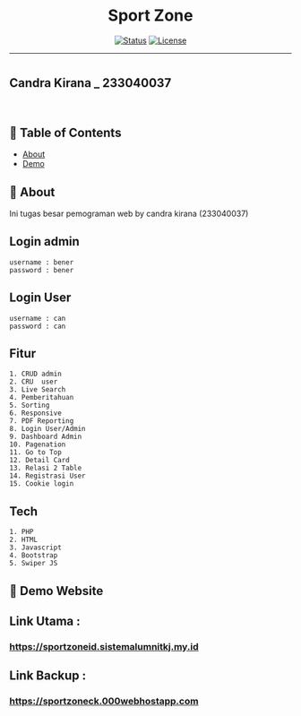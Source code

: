 <h1 align="center">Sport Zone</h1>

<div align="center">

[![Status](https://img.shields.io/badge/status-active-success.svg)]()
[![License](https://img.shields.io/badge/license-MIT-blue.svg)](/LICENSE)

</div>

---

<p align="center" style="font-size: 40px; font-weight: bold;"> <h2>Candra Kirana _ 233040037</h2>
    <br> 
</p>

## 📝 Table of Contents

- [About](#about)
- [Demo](#demo)

## 🧐 About <a name = "about"></a>

Ini tugas besar pemograman web by candra kirana (233040037)

## Login admin
    username : bener
    password : bener

## Login User
    username : can
    password : can


## Fitur
    1. CRUD admin
    2. CRU  user
    3. Live Search
    4. Pemberitahuan
    5. Sorting
    6. Responsive
    7. PDF Reporting
    8. Login User/Admin
    9. Dashboard Admin
    10. Pagenation
    11. Go to Top
    12. Detail Card
    13. Relasi 2 Table
    14. Registrasi User
    15. Cookie login


## Tech
    1. PHP
    2. HTML
    3. Javascript
    4. Bootstrap
    5. Swiper JS

## 🏁 Demo Website <a name = "demo"></a>

## Link Utama :

### https://sportzoneid.sistemalumnitkj.my.id

## Link Backup :

### https://sportzoneck.000webhostapp.com

